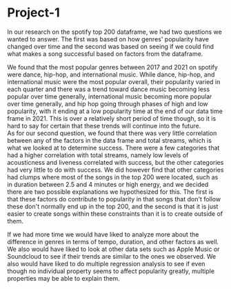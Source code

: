 # Project-1
  In our research on the spotify top 200 dataframe, we had two questions we wanted to answer. The first was based on how genres' popularity have changed over time and the second was based on seeing if we could find what makes a song successful based on factors from the dataframe. 
  
  We found that the most popular genres between 2017 and 2021 on spotify were dance, hip-hop, and international music. While dance, hip-hop, and international music were the most popular overall, their popularity varied in each quarter and there was a trend toward dance music becoming less popular over time generally, international music becoming more popular over time generally, and hip hop going through phases of high and low popularity, with it ending at a low popularity time at the end of our data time frame in 2021. This is over a relatively short period of time though, so it is hard to say for certain that these trends will continue into the future.  
    As for our second question, we found that there was very little correlation between any of the factors in the data frame and total streams, which is what we looked at to determine success. There were a few categories that had a higher correlation with total streams, namely low levels of acousticness and liveness correlated with success, but the other categories had very little to do with success. We did however find that other categories had clumps where most of the songs in the top 200 were located, such as in duration between 2.5 and 4 minutes or high energy, and we decided there are two possible explanations we hypothesized for this. The first is that these factors do contribute to popularity in that songs that don't follow these don't normally end up in the top 200, and the second is that it is just easier to create songs within these constraints than it is to create outside of them. 
    
  If we had more time we would have liked to analyze more about the difference in genres in terms of tempo, duration, and other factors as well. We also would have liked to look at other data sets such as Apple Music or Soundcloud to see if their trends are similar to the ones we observed. We also would have liked to do multiple regression analysis to see if even though no individual property seems to affect popularity greatly, multiple properties may be able to explain them. 
